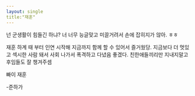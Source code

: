 ```yaml
---
layout: single
title:"재훈"
---
```


넌 군생활이 힘들긴 하냐? 너 너무 능글맞고 미끌거려서 손에 잡히지가 않아. ㅎㅎ 


재훈 하계 때 부터 인연 시작해 지금까지 함께 할 수 있어서 즐거웠당. 지금보다 더 멋있고 섹시한 사람 돼서 사회 나가서 폭격하고 다녔음 좋겠다. 친한애들끼리만 지내지말고 후임들도 잘 챙겨주셈 


빠이 재훈

-준하가
